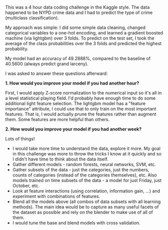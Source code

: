 This was a 4 hour data coding challenge in the Kaggle style. The data happened to be NYPD crime data and I had to predict the type of crime (multiclass classification).

My approach was simple: I did some simple data cleaning, changed categorical variables to a one-hot encoding, and learned a gradient boosted machine (via lightgbm) over 3 folds. To predict on the test set, I took the average of the class probabilities over the 3 folds and predicted the highest probability.

My model had an accuracy of 49.2888%, compared to the baseline of 40.5600 (always predict grand larceny).

I was asked to answer these questions afterward:

**1. How would you improve your model if you had another hour?**

  First, I would apply Z-score normalization to the numerical input so it's all in a level statistical playing field. I'd probably have enough time to do some additional light feature selection. The lightgbm model has a "feature importance" attribute, I could use that to only train on the most important features. That is, I would actually prune the features rather than augment them. Some features are more helpful than others.

**2. How would you improve your model if you had another week?**

  Lots of things!
  - I would take more time to understand the data, explore it more. My goal in this challenge was more to throw the tricks I know at it quickly and so I didn't have time to think about the data itself.
  - Gather different models - random forests, neural networks, SVM, etc.
  - Gather subsets of the data - just the categories, just the numbers, counts of categories (instead of the categories themselves), etc. Also models trained on time subsets of the data - a model for just Friday, just October, etc.
  - Look at feature interactions (using correlation, information gain, ...) and experiment with combinations of features.
  - Blend all the models above (all combos of data subsets with all learning methods).
  The main idea would be to capture as many useful facets of the dataset as possible and rely on the blender to make use of all of them.
  - I would tune the base and blend models with cross validation.
